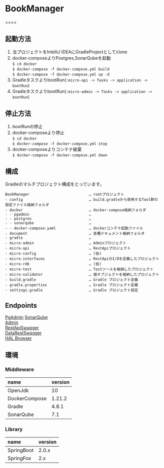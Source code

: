 # BookManager
====

## 起動方法

1. 当プロジェクトをIntelliJ IDEAにGradleProjectとしてclone  
2. docker-composeよりPostgres,SonarQubeを起動  
    `$ cd docker`  
    `$ docker-compose -f docker-compose.yml build`  
    `$ docker-compose -f docker-compose.yml up -d`  
3. GradleタスクよりbootRun(`:micro-api -> Tasks -> application -> bootRun`)
4. GradleタスクよりbootRun(`:micro-admin -> Tasks -> application -> bootRun`)

## 停止方法

1. bootRunの停止  
2. docker-composeより停止  
    `$ cd docker`  
    `$ docker-compose -f docker-compose.yml stop`
3. docker-composeよりコンテナ破棄  
    `$ docker-compose -f docker-compose.yml down`
        
## 構成

Gradleのマルチプロジェクト構成をとっています。

```
BookManager                           … rootプロジェクト
- config                              … build.gradleから使用するTool群の設定ファイル格納フォルダ
- docker                              … docker-compose格納フォルダ
- - pgadmin                           … 
- - postgres                          … 
- - sonarqube                         … 
- - docker-compose.yaml               … dockerコンテナ起動ファイル
- document                            … 各種ドキュメント格納フォルダ
- gradle                              … 
- micro-admin                         … Adminプロジェクト
- micro-api                           … RestApiプロジェクト
- micro-config                        … (仮)
- micro-interfaces                    … RestApiのI/Oを定義したプロジェクト
- micro-rdb                           … (仮)
- micro-test                          … Testツールを格納したプロジェクト
- micro-validator                     … 値オブジェクトを格納したプロジェクト
- build.gradle                        … Gradle プロジェクト定義
- gradle.properties                   … Gradle プロジェクト定義
- settings.gradle                     … Gradle プロジェクト設定
```    

## Endpoints

[PgAdmin][]
[SonarQube][]  
[Admin][]  
[RestApiSwagger][]  
[DataRestSwagger][]  
[HAL Browser][]  

## 環境

### Middleware

| name              | version
| :---------------- | :-------
| OpenJdk           | 10
| DockerCompose     | 1.21.2
| Gradle            | 4.8.1 
| SonarQube         | 7.1

### Library

| name               | version
| :----------------- | :------
| SpringBoot         | 2.0.x
| SpringFox          | 2.x

[PgAdmin]: http://localhost:80/browser/     "PgAdmin"
[SonarQube]: http://localhost:9000/sonar/     "SonarQube"
[Admin]: http://localhost:8095/admin     "Admin"
[RestApiSwagger]: http://localhost:8085/swagger-ui.html     "RestApiSwagger"
[DataRestSwagger]: http://localhost:8075/swagger-ui.html     "DataRestSwagger"
[HAL Browser]: http://localhost:8075/     "HAL Browser"